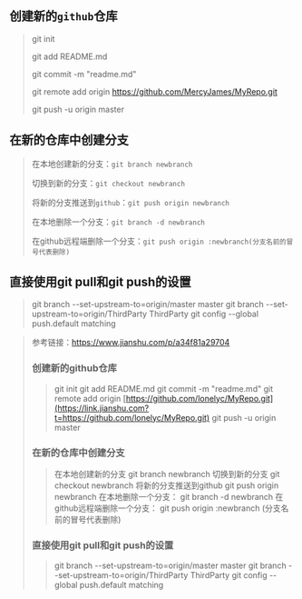 ## 创建新的`github`仓库

> git init
>
> git add README.md
>
> git commit -m "readme.md"
>
> git remote add origin https://github.com/MercyJames/MyRepo.git
>
> git push -u origin master

## 在新的仓库中创建分支

> 在本地创建新的分支：`git branch newbranch`
>
> 切换到新的分支：`git checkout newbranch`
>
> 将新的分支推送到`github`：`git push origin newbranch`
>
> 在本地删除一个分支：`git branch -d newbranch`
>
> 在github远程端删除一个分支：`git push origin :newbranch(分支名前的冒号代表删除)`

## 直接使用git pull和git push的设置

> git branch --set-upstream-to=origin/master master
>  git branch --set-upstream-to=origin/ThirdParty ThirdParty
>  git config --global push.default matching



> 参考链接：https://www.jianshu.com/p/a34f81a29704
>
> ### 创建新的github仓库
>
> > git init
> >  git add README.md
> >  git commit -m "readme.md"
> >  git remote add origin [https://github.com/lonelyc/MyRepo.git](https://link.jianshu.com?t=https://github.com/lonelyc/MyRepo.git)
> >  git push -u origin master
>
> ### 在新的仓库中创建分支
>
> > 在本地创建新的分支 git branch newbranch
> >  切换到新的分支   git checkout newbranch
> >  将新的分支推送到github  git push origin newbranch
> >  在本地删除一个分支： git branch -d newbranch
> >  在github远程端删除一个分支： git push origin :newbranch   (分支名前的冒号代表删除)
>
> ### 直接使用git pull和git push的设置
>
> > git branch --set-upstream-to=origin/master master
> >  git branch --set-upstream-to=origin/ThirdParty ThirdParty
> >  git config --global push.default matching